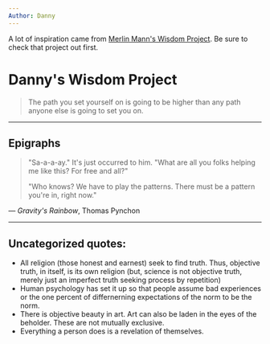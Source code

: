 ```yaml
---
Author: Danny
--- 
```

A lot of inspiration came from [Merlin Mann's Wisdom Project](https://github.com/merlinmann/wisdom/blob/master/wisdom.md). Be sure to check that project out first.


# Danny's Wisdom Project
> The path you set yourself on is going to be higher than any path anyone else is going to set you on.
---

## Epigraphs
> "Sa-a-a-ay." It's just occurred to him. "What are all you folks helping me like this? For free and all?"
>
> "Who knows? We have to play the patterns. There must be a pattern you're in, right now."

— *Gravity's Rainbow*, Thomas Pynchon

--- 
## Uncategorized quotes:
- All religion (those honest and earnest) seek to find truth. Thus, objective truth, in itself, is its own religion (but, science is not objective truth, merely just an imperfect truth seeking process by repetition)
- Human psychology has set it up so that people assume bad experiences or the one percent of differnerning expectations of the norm to be the norm.
- There is objective beauty in art. Art can also be laden in the eyes of the beholder. These are not mutually exclusive.
- Everything a person does is a revelation of themselves.
 
